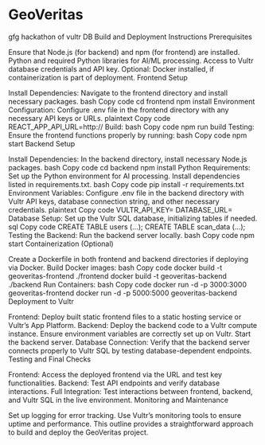 # GeoVeritas
gfg hackathon of vultr DB
Build and Deployment Instructions
Prerequisites

Ensure that Node.js (for backend) and npm (for frontend) are installed.
Python and required Python libraries for AI/ML processing.
Access to Vultr database credentials and API key.
Optional: Docker installed, if containerization is part of deployment.
Frontend Setup

Install Dependencies: Navigate to the frontend directory and install necessary packages.
bash
Copy code
cd frontend
npm install
Environment Configuration: Configure .env file in the frontend directory with any necessary API keys or URLs.
plaintext
Copy code
REACT_APP_API_URL=http://<backend-url>
Build:
bash
Copy code
npm run build
Testing: Ensure the frontend functions properly by running:
bash
Copy code
npm start
Backend Setup

Install Dependencies: In the backend directory, install necessary Node.js packages.
bash
Copy code
cd backend
npm install
Python Requirements: Set up the Python environment for AI processing. Install dependencies listed in requirements.txt.
bash
Copy code
pip install -r requirements.txt
Environment Variables: Configure .env file in the backend directory with Vultr API keys, database connection string, and other necessary credentials.
plaintext
Copy code
VULTR_API_KEY=<your-vultr-api-key>
DATABASE_URL=<your-mysql-database-url>
Database Setup: Set up the Vultr SQL database, initializing tables if needed.
sql
Copy code
CREATE TABLE users (...);
CREATE TABLE scan_data (...);
Testing the Backend: Run the backend server locally.
bash
Copy code
npm start
Containerization (Optional)

Create a Dockerfile in both frontend and backend directories if deploying via Docker.
Build Docker images:
bash
Copy code
docker build -t geoveritas-frontend ./frontend
docker build -t geoveritas-backend ./backend
Run Containers:
bash
Copy code
docker run -d -p 3000:3000 geoveritas-frontend
docker run -d -p 5000:5000 geoveritas-backend
Deployment to Vultr

Frontend: Deploy built static frontend files to a static hosting service or Vultr’s App Platform.
Backend:
Deploy the backend code to a Vultr compute instance.
Ensure environment variables are correctly set up on Vultr.
Start the backend server.
Database Connection: Verify that the backend server connects properly to Vultr SQL by testing database-dependent endpoints.
Testing and Final Checks

Frontend: Access the deployed frontend via the URL and test key functionalities.
Backend: Test API endpoints and verify database interactions.
Full Integration: Test interactions between frontend, backend, and Vultr SQL in the live environment.
Monitoring and Maintenance

Set up logging for error tracking.
Use Vultr’s monitoring tools to ensure uptime and performance.
This outline provides a straightforward approach to build and deploy the GeoVeritas project.
